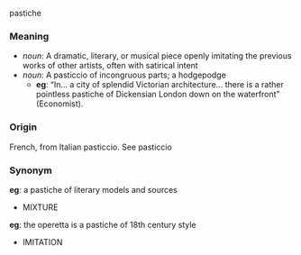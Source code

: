 pastiche
### Meaning
+ _noun_: A dramatic, literary, or musical piece openly imitating the previous works of other artists, often with satirical intent
+ _noun_: A pasticcio of incongruous parts; a hodgepodge
    + __eg__: “In... a city of splendid Victorian architecture... there is a rather pointless pastiche of Dickensian London down on the waterfront” (Economist).

### Origin

French, from Italian pasticcio. See pasticcio

### Synonym

__eg__: a pastiche of literary models and sources

+ MIXTURE

__eg__: the operetta is a pastiche of 18th century style

+ IMITATION



